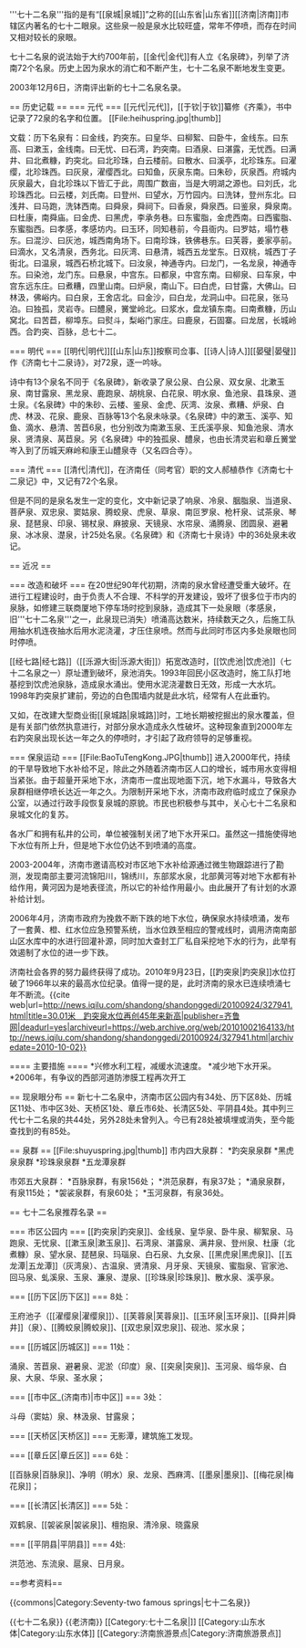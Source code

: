 
'''七十二名泉'''指的是有“[[泉城|泉城]]”之称的[[山东省|山东省]][[济南|济南]]市辖区内著名的七十二眼泉。这些泉一般是泉水比较旺盛，常年不停喷，而存在时间又相对较长的泉眼。

七十二名泉的说法始于大约700年前，[[金代|金代]]有人立《名泉碑》，列举了济南72个名泉。历史上因为泉水的消亡和不断产生，七十二名泉不断地发生变更。

2003年12月6日，济南评出新的七十二名泉名录。

== 历史记载 ==
=== 元代 ===
[[元代|元代]]，[[于钦|于钦]]纂修《齐乘》，书中记录了72泉的名字和位置。
[[File:heihuspring.jpg|thumb]]

文载：历下名泉有：曰金线，趵突东。曰皇华、曰柳絮、曰卧牛，金线东。曰东高、曰漱玉，金线南。曰无忧、曰石湾，趵突南。曰酒泉、曰湛露，无忧西。曰满井、曰北煮糠，趵突北。曰北珍珠，白云楼前。曰散水、曰溪亭，北珍珠东。曰濯缨，北珍珠西。曰灰泉，濯缨西北。曰知鱼，灰泉东南。曰朱砂，灰泉西。府城内灰泉最大，自北珍珠以下皆汇于此，周围广数亩，当是大明湖之源也。曰刘氏，北珍珠西北。曰云楼，刘氏南。曰登州、曰望水，万竹园内。曰洗钵，登州东北。曰浅井、曰马跑，洗钵西南。曰舜泉，舜祠下。曰香泉，舜泉西。曰鉴泉，舜泉南。曰杜康，南舜庙。曰金虎、曰黑虎，李承务巷。曰东蜜脂，金虎西南。曰西蜜脂、东蜜脂西。曰孝感，孝感坊内。曰玉环，同知巷前，今县衙内。曰罗姑，塌竹巷东。曰混沙、曰灰池，城西南角场下。曰南珍珠，铁佛巷东。曰芙蓉，姜家亭前。曰滴水，又名清泉，西务北。曰灰湾、曰悬清，城西五龙堂东。日双桃，城西丁子街北。曰温泉，城西石桥北城下。曰汝泉，神通寺内。曰龙门，一名龙泉，神通寺东。曰染池，龙门东。曰悬泉，中宫东。曰都泉，中宫东南。曰柳泉、曰车泉，中宫东远东庄。曰煮糟，四里山南。曰炉泉，南山下。曰白虎，曰甘露，大佛山。曰林汲，佛峪内。曰白泉，王舍店北。曰金沙，曰白龙，龙洞山中。曰花泉，张马泊。曰独孤，灵岩寺。曰醴泉，黉堂岭北。曰浆水，盘龙镇东南。曰南煮糠，历山窝北。曰苦苣，柳埠东。曰熨斗，梨峪门家庄。曰鹿泉，石固寨。曰龙居，长城岭西。合趵突、百脉，总七十二。

=== 明代 ===
[[明代|明代]][[山东|山东]]按察司佥事、[[诗人|诗人]][[晏璧|晏璧]]作《济南七十二泉诗》，对72泉，逐一吟咏。

诗中有13个泉名不同于《名泉碑》，新收录了泉公泉、白公泉、双女泉、北漱玉泉、南甘露泉、黑龙泉、鹿跑泉、胡桃泉、白花泉、明水泉、鱼池泉、县珠泉、道士泉。《名泉碑》中的朱砂、云楼、鉴泉、金虎、灰湾、汝泉、煮糟、炉泉、白虎、林汲、花泉、鹿泉、百脉等13个名泉未咏录。《名泉碑》中的漱玉、溪亭、知鱼、滴水、悬清、苦苣6泉，也分别改为南漱玉泉、王氏溪亭泉、知鱼池泉、清水泉、贤清泉、莴苣泉。另《名泉碑》中的独孤泉、醴泉，也由长清灵岩和章丘黉堂岑入到了历城天麻岭和康王山醴泉寺（又名四合寺）。

=== 清代 ===
[[清代|清代]]，在济南任（同考官）职的文人郝植恭作《济南七十二泉记》中，又记有72个名泉。

但是不同的是泉名发生一定的变化，文中新记录了响泉、冷泉、胭脂泉、当道泉、菩萨泉、双忠泉、窦姑泉、腾蛟泉、虎泉、草泉、南叵罗泉、枪杆泉、试茶泉、琴泉、琵琶泉、印泉、锡杖泉、麻披泉、天镜泉、水帘泉、涌腾泉、团圆泉、避暑泉、冰冰泉、濋泉，计25处名泉。《名泉碑》和《济南七十泉诗》中的36处泉未收记。

== 近况 ==

=== 改造和破坏 ===
在20世纪90年代初期，济南的泉水曾经遭受重大破坏。在进行工程建设时，由于负责人不合理、不科学的开发建设，毁坏了很多位于市内的泉脉，如修建三联商厦地下停车场时挖到泉脉，造成其下一处泉眼（孝感泉，旧'''七十二名泉'''之一，此泉现已消失）喷涌高达数米，持续数天之久，后施工队用抽水机连夜抽水后用水泥浇灌，才压住泉喷。然而与此同时市区内多处泉眼也同时停喷。

[[经七路|经七路]]（[[泺源大街|泺源大街]]）拓宽改造时，[[饮虎池|饮虎池]]（七十二名泉之一）原址遭到破坏，泉池消失。1993年回民小区改造时，施工队打地基挖到饮虎池泉脉，造成泉水涌出。使用水泥浇灌数日无效，形成一大水坑。1998年趵突泉扩建前，旁边的白色围墙内就是此水坑，经常有人在此垂钓。

又如，在改建大型商业街[[泉城路|泉城路]]时，工地长期被挖掘出的泉水覆盖，但是有关部门依然执意进行，对部分泉水造成永久性破坏。这种现象直到2000年左右趵突泉出现长达一年之久的停喷时，才引起了政府领导的足够重视。

=== 保泉运动 ===
[[File:BaoTuTengKong.JPG|thumb]]
进入2000年代，持续的干旱导致地下水补给不足，除此之外随着济南市区人口的增长，城市用水变得相当紧张。由于超量开采地下水，济南市一度出现地面下沉，地下水漏斗，导致各大泉群相继停喷长达近一年之久。为限制开采地下水，济南市政府临时成立了保泉办公室，以通过行政手段恢复泉城的原貌。市民也积极参与其中，关心七十二名泉和泉城文化的复苏。

各水厂和拥有私井的公司，单位被强制关闭了地下水开采口。虽然这一措施使得地下水位有所上升，但是地下水位仍达不到喷涌的高度。

2003-2004年，济南市邀请高校对市区地下水补给源通过微生物跟踪进行了勘测，发现南部主要河流锦阳川，锦绣川，东部浆水泉，北部黄河等对地下水都有补给作用，黄河因为是地表径流，所以它的补给作用最小。由此展开了有计划的水源补给计划。

2006年4月，济南市政府为挽救不断下跌的地下水位，确保泉水持续喷涌，发布了一套黄、橙、红水位应急预警系统，当水位跌至相应的警戒线时，调用济南南部山区水库中的水进行回灌补源，同时加大查封工厂私自采挖地下水的行为，此举有效遏制了水位的进一步下跌。

济南社会各界的努力最终获得了成功。2010年9月23日，[[趵突泉|趵突泉]]水位打破了1966年以来的最高水位纪录。值得一提的是，此时济南的泉水已连续喷涌七年不断流。<ref>{{cite web|url=http://news.iqilu.com/shandong/shandonggedi/20100924/327941.html|title=30.01米　趵突泉水位再创45年来新高|publisher=齐鲁网|deadurl=yes|archiveurl=https://web.archive.org/web/20101002164133/http://news.iqilu.com/shandong/shandonggedi/20100924/327941.html|archivedate=2010-10-02}}</ref>

==== 主要措施 ====
*兴修水利工程，减缓水流速度。
*减少地下水开采。
*2006年，有争议的西部河道防渗膜工程再次开工

== 现泉眼分布 ==
新七十二名泉中，济南市区公园内有34处、历下区8处、历城区11处、市中区3处、天桥区1处、章丘市6处、长清区5处、平阴县4处。其中列三代七十二名泉的共44处，另外28处未曾列入。今已有28处被填埋或消失，至今能查找到的有85处。

== 泉群 ==
[[File:shuyuspring.jpg|thumb]]
市内四大泉群：
*趵突泉泉群
*黑虎泉泉群
*珍珠泉泉群
*五龙潭泉群

市郊五大泉群：
*百脉泉群，有泉156处；
*洪范泉群，有泉37处；
*涌泉泉群，有泉115处；
*袈裟泉群，有泉60处；
*玉河泉群，有泉36处。

== 七十二名泉推荐名录 ==

=== 市区公园内 ===
[[趵突泉|趵突泉]]、金线泉、皇华泉、卧牛泉、柳絮泉、马跑泉、无忧泉、[[漱玉泉|漱玉泉]]、石湾泉、湛露泉、满井泉、登州泉、杜康（北煮糠）泉、望水泉、琵琶泉、玛瑙泉、白石泉、九女泉、[[黑虎泉|黑虎泉]]、[[五龙潭|五龙潭]]（灰湾泉）、古温泉、贤清泉、月牙泉、天镜泉、蜜脂泉、官家池、回马泉、虬溪泉、玉泉、濂泉、濋泉、[[珍珠泉|珍珠泉]]、散水泉、溪亭泉。

=== [[历下区|历下区]] ===
8处：

王府池子（[[濯缨泉|濯缨泉]]）、[[芙蓉泉|芙蓉泉]]、[[玉环泉|玉环泉]]、[[舜井|舜井]]（泉）、[[腾蛟泉|腾蛟泉]]、[[双忠泉|双忠泉]]、砚池、浆水泉；

=== [[历城区|历城区]] ===
11处：

涌泉、苦苣泉、避暑泉、泥淤（印度）泉、[[突泉|突泉]]、玉河泉、缎华泉、白泉、大泉、华泉、圣水泉；

=== [[市中区_(济南市)|市中区]] ===
3处：

斗母（窦姑）泉、林汲泉、甘露泉；

=== [[天桥区|天桥区]] ===
无影潭，建筑施工发现。

=== [[章丘区|章丘区]] ===
6处：

[[百脉泉|百脉泉]]、净明（明水）泉、龙泉、西麻湾、[[墨泉|墨泉]]、[[梅花泉|梅花泉]]；

=== [[长清区|长清区]] ===
5处：

双鹤泉、[[袈裟泉|袈裟泉]]、檀抱泉、清泠泉、晓露泉

=== [[平阴县|平阴县]] ===
4处:

洪范池、东流泉、扈泉、日月泉。

==参考资料==

<div class="references-small">
<references />
</div>

{{commons|Category:Seventy-two famous springs|七十二名泉}}

{{七十二名泉}}
{{老济南}}
[[Category:七十二名泉|]]
[[Category:山东水体|Category:山东水体]]
[[Category:济南旅游景点|Category:济南旅游景点]]